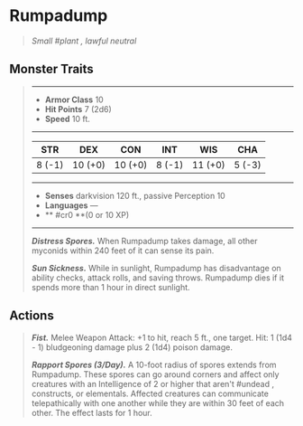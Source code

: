 # Rumpadump
>*Small #plant , lawful neutral*
## Monster Traits
>___
>- **Armor Class** 10
>- **Hit Points** 7 (2d6)
>- **Speed** 10 ft.
>___
>|STR|DEX|CON|INT|WIS|CHA|
>|:---:|:---:|:---:|:---:|:---:|:---:|
>|8 (-1)|10 (+0)|10 (+0)|8 (-1)|11 (+0)|5 (-3)|
>___
>- **Senses** darkvision 120 ft., passive Perception 10
>- **Languages** —
>- ** #cr0 **(0 or 10 XP)
>___
>***Distress Spores.*** When Rumpadump takes damage, all other myconids within 240 feet of it can sense its pain.  
>
>***Sun Sickness.*** While in sunlight, Rumpadump has disadvantage on ability checks, attack rolls, and saving throws. Rumpadump dies if it spends more than 1 hour in direct sunlight.  
>
## Actions
>***Fist.*** Melee Weapon Attack: +1 to hit, reach 5 ft., one target. Hit: 1 (1d4 - 1) bludgeoning damage plus 2 (1d4) poison damage.  
>
>***Rapport Spores (3/Day).*** A 10-foot radius of spores extends from Rumpadump. These spores can go around corners and affect only creatures with an Intelligence of 2 or higher that aren't #undead , constructs, or elementals. Affected creatures can communicate telepathically with one another while they are within 30 feet of each other. The effect lasts for 1 hour.